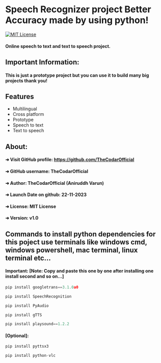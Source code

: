 
# Speech Recognizer project Better Accuracy made by using python!
[![MIT License](https://img.shields.io/badge/License-MIT-green.svg)](https://choosealicense.com/licenses/mit/)


#### Online speech to text and text to speech project.


## Important Information:
#### This is just a prototype project but you can use it to build many big projects thank you!

## Features

- Multilingual
- Cross platform
- Prototype
- Speech to text
- Text to speech


## About:
#### ➜ Visit GitHub profile: https://github.com/TheCodarOfficial
#### ➜ GitHub username: TheCodarOfficial
#### ➜ Author: TheCodarOfficial (Aniruddh Varun)
#### ➜ Launch Date on github: 22-11-2023
#### ➜ License: MIT License
#### ➜ Version: v1.0
## Commands to install python dependencies for this poject use terminals like windows cmd, windows powershell, mac terminal, linux terminal etc...

#### Important: [Note: Copy and paste this one by one after installing one install second and so on...]

```python
pip install googletrans==3.1.0a0

pip install SpeechRecognition

pip install PyAudio

pip install gTTS

pip install playsound==1.2.2
```

#### [Optional]:
```python
pip install pyttsx3

pip install python-vlc
```

